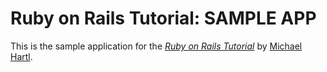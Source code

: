 # Ruby on Rails Tutorial: SAMPLE APP

This is the sample application for the
[*Ruby on Rails Tutorial*](http://railstutorial.org/)
by [Michael Hartl](http://michaelhartl.com/).